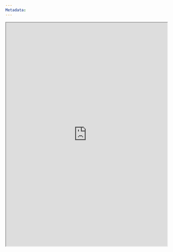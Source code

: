 ```yaml
---
Metadata:
---
```



<iframe
    height = 700
    width = 100%
    padding = 0 0
    margins = 0 0
    src="https://docs.google.com/spreadsheets/d/1b4bI3uo_-u3r_FVVtOaqCFrkRYaBpyIZtd08S9k-9LA/edit#gid=0"></iframe>